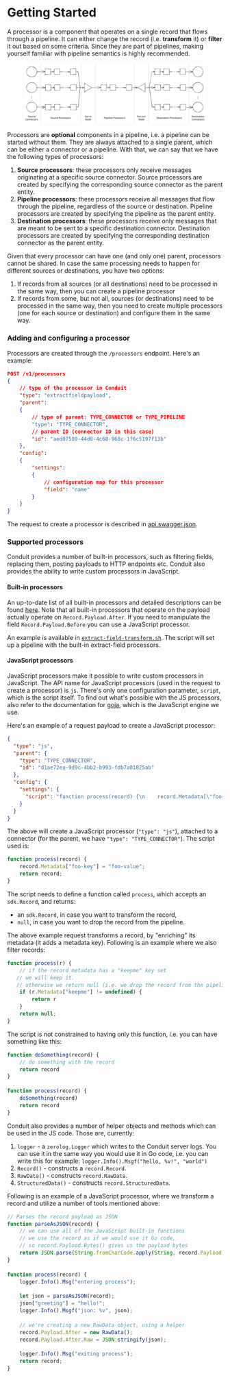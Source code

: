 # Getting Started

A processor is a component that operates on a single record that flows through a pipeline. It can either change the record (i.e. **transform** it) or **filter** it out based on some criteria. Since they are part of pipelines, making yourself familiar with pipeline semantics is highly recommended.

<figure><img src="../.gitbook/assets/pipeline_example.svg" alt=""><figcaption></figcaption></figure>

Processors are **optional** components in a pipeline, i.e. a pipeline can be started without them. They are always attached to a single parent, which can be either a connector or a pipeline. With that, we can say that we have the following types of processors:

1. **Source processors**: these processors only receive messages originating at a specific source connector. Source processors are created by specifying the corresponding source connector as the parent entity.
2. **Pipeline processors**: these processors receive all messages that flow through the pipeline, regardless of the source or destination. Pipeline processors are created by specifying the pipeline as the parent entity.
3. **Destination processors**: these processors receive only messages that are meant to be sent to a specific destination connector. Destination processors are created by specifying the corresponding destination connector as the parent entity.

Given that every processor can have one (and only one) parent, processors cannot be shared. In case the same processing needs to happen for different sources or destinations, you have two options:

1. If records from all sources (or all destinations) need to be processed in the same way, then you can create a pipeline processor
2. If records from some, but not all, sources (or destinations) need to be processed in the same way, then you need to create multiple processors (one for each source or destination) and configure them in the same way.

### Adding and configuring a processor

Processors are created through the `/processors` endpoint. Here's an example:

```json
POST /v1/processors
{
    // type of the processor in Conduit
    "type": "extractfieldpayload",
    "parent": 
    {
        // type of parent: TYPE_CONNECTOR or TYPE_PIPELINE
        "type": "TYPE_CONNECTOR",
        // parent ID (connector ID in this case)
        "id": "aed07589-44d8-4c68-968c-1f6c5197f13b" 
    },
    "config":
    {
        "settings":
        {
            // configuration map for this processor
            "field": "name" 
        }
    }
}
```

The request to create a processor is described in [api.swagger.json](https://github.com/ConduitIO/conduit/blob/main/pkg/web/openapi/swagger-ui/api/v1/api.swagger.json).

### Supported processors

Conduit provides a number of built-in processors, such as filtering fields, replacing them, posting payloads to HTTP endpoints etc. Conduit also provides the ability to write custom processors in JavaScript.

#### Built-in processors

An up-to-date list of all built-in processors and detailed descriptions can be found [here](https://pkg.go.dev/github.com/conduitio/conduit/pkg/processor/procbuiltin). Note that all built-in processors that operate on the payload actually operate on `Record.Payload.After`. If you need to manipulate the field `Record.Payload.Before` you can use a JavaScript processor.

An example is available in [`extract-field-transform.sh`](https://github.com/ConduitIO/conduit/blob/main/examples/processors/extract-field-transform.sh). The script will set up a pipeline with the built-in extract-field processors.

#### JavaScript processors

JavaScript processors make it possible to write custom processors in JavaScript. The API name for JavaScript processors (used in the request to create a processor) is `js`. There's only one configuration parameter, `script`, which is the script itself. To find out what's possible with the JS processors, also refer to the documentation for [goja](https://github.com/dop251/goja), which is the JavaScript engine we use.

Here's an example of a request payload to create a JavaScript processor:

```json
{
  "type": "js",
  "parent": {
    "type": "TYPE_CONNECTOR",
    "id": "d1ae72ea-9d9c-4bb2-b993-fdb7a01825ab"
  },
  "config": {
    "settings": {
      "script": "function process(record) {\n    record.Metadata[\"foo-key\"] = \"foo-value\";\n    return record;\n}\n"
    }
  }
}
```

The above will create a JavaScript processor (`"type": "js"`), attached to a connector (for the parent, we have `"type": "TYPE_CONNECTOR"`). The script used is:

```javascript
function process(record) {
    record.Metadata["foo-key"] = "foo-value";
    return record;
}
```

The script needs to define a function called `process`, which accepts an `sdk.Record`, and returns:

* an `sdk.Record`, in case you want to transform the record,
* `null`, in case you want to drop the record from the pipeline.

The above example request transforms a record, by "enriching" its metadata (it adds a metadata key). Following is an example where we also filter records:

```javascript
function process(r) {
    // if the record metadata has a "keepme" key set
   // we will keep it.
   // otherwise we return null (i.e. we drop the record from the pipeline)
    if (r.Metadata["keepme"] != undefined) {
        return r
    }
    return null;
}
```

The script is not constrained to having only this function, i.e. you can have something like this:

```javascript
function doSomething(record) {
    // do something with the record
    return record
}

function process(record) {
    doSomething(record)
    return record
}
```

Conduit also provides a number of helper objects and methods which can be used in the JS code. Those are, currently:

1. `logger` - a `zerolog.Logger` which writes to the Conduit server logs. You can use it in the same way you would use it in Go code, i.e. you can write this for example: `logger.Info().Msgf("hello, %v!", "world")`
2. `Record()` - constructs a `record.Record`.
3. `RawData()` - constructs `record.RawData`.
4. `StructuredData()` - constructs `record.StructuredData`.

Following is an example of a JavaScript processor, where we transform a record and utilize a number of tools mentioned above:

```javascript
// Parses the record payload as JSON
function parseAsJSON(record) {
    // we can use all of the JavaScript built-in functions
    // we use the record as if we would use it Go code, 
    // so record.Payload.Bytes() gives us the payload bytes
    return JSON.parse(String.fromCharCode.apply(String, record.Payload.Bytes()))
}

function process(record) {
    logger.Info().Msg("entering process");

    let json = parseAsJSON(record);
    json["greeting"] = "hello!";
    logger.Info().Msgf("json: %v", json);

    // we're creating a new RawData object, using a helper
    record.Payload.After = new RawData();
    record.Payload.After.Raw = JSON.stringify(json);

    logger.Info().Msg("exiting process");
    return record;
}
```
